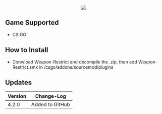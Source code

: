 <p align="center">
  <a href="https://github.com/DenverCoder1/readme-typing-svg"><img src="https://readme-typing-svg.herokuapp.com?size=21&color=F7E7E5&background=F8000000&lines=Weapon+Restrict&center=true&width=500&height=50"></a>
   </p>

## Game Supported
- CS:GO

## How to Install
- Donwload Weapon-Restrict and decompile the .zip, then add Weapon-Restrict.smx in /csgo/addons/sourcemod/plugins

## Updates

| Version | Change-Log          |
| ------- | ------------------ |
| 4.2.0   | Added to GitHub  |
